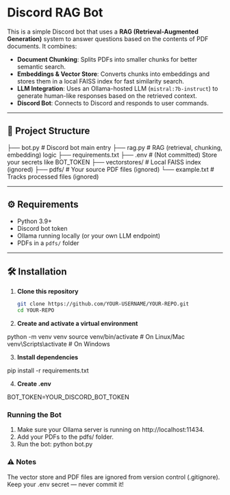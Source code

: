 # Discord RAG Bot

This is a simple Discord bot that uses a **RAG (Retrieval-Augmented Generation)** system to answer questions based on the contents of PDF documents. It combines:

- **Document Chunking**: Splits PDFs into smaller chunks for better semantic search.
- **Embeddings & Vector Store**: Converts chunks into embeddings and stores them in a local FAISS index for fast similarity search.
- **LLM Integration**: Uses an Ollama-hosted LLM (`mistral:7b-instruct`) to generate human-like responses based on the retrieved context.
- **Discord Bot**: Connects to Discord and responds to user commands.

---

## 📂 Project Structure
├── bot.py # Discord bot main entry
├── rag.py # RAG (retrieval, chunking, embedding) logic
├── requirements.txt
├── .env # (Not committed) Store your secrets like BOT_TOKEN
├── vectorstores/ # Local FAISS index (ignored)
├── pdfs/ # Your source PDF files (ignored)
└── example.txt # Tracks processed files (ignored)


---

## ⚙️ Requirements

- Python 3.9+
- Discord bot token
- Ollama running locally (or your own LLM endpoint)
- PDFs in a `pdfs/` folder

---

## 🛠️ Installation

1. **Clone this repository**

   ```bash
   git clone https://github.com/YOUR-USERNAME/YOUR-REPO.git
   cd YOUR-REPO


2. **Create and activate a virtual environment**

python -m venv venv
source venv/bin/activate  # On Linux/Mac
venv\Scripts\activate     # On Windows


3. **Install dependencies**

pip install -r requirements.txt


4. **Create .env**

BOT_TOKEN=YOUR_DISCORD_BOT_TOKEN

### Running the Bot

1. Make sure your Ollama server is running on http://localhost:11434.
2. Add your PDFs to the pdfs/ folder.
3. Run the bot: python bot.py


### ⚠️ Notes

The vector store and PDF files are ignored from version control (.gitignore).
Keep your .env secret — never commit it!